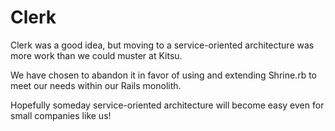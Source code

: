 # Clerk

Clerk was a good idea, but moving to a service-oriented architecture was more work than we could muster at Kitsu.

We have chosen to abandon it in favor of using and extending Shrine.rb to meet our needs within our Rails monolith.

Hopefully someday service-oriented architecture will become easy even for small companies like us!
